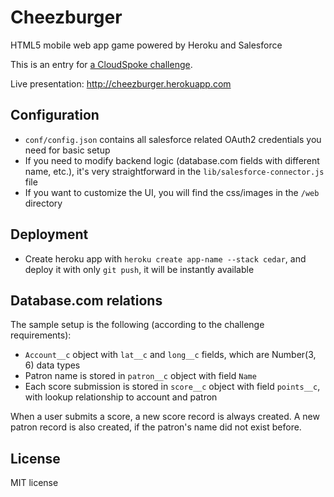 Cheezburger
==========

HTML5 mobile web app game powered by Heroku and Salesforce

This is an entry for [a CloudSpoke challenge](http://www.cloudspokes.com/challenges/1536).

Live presentation: http://cheezburger.herokuapp.com

## Configuration

* `conf/config.json` contains all salesforce related OAuth2 credentials you need for basic setup
* If you need to modify backend logic (database.com fields with different name, etc.), it's very straightforward in
the `lib/salesforce-connector.js` file
* If you want to customize the UI, you will find the css/images in the `/web` directory

## Deployment

* Create heroku app with `heroku create app-name --stack cedar`, and deploy it with only `git push`,
it will be instantly available

## Database.com relations

The sample setup is the following (according to the challenge requirements):

* `Account__c` object with `lat__c` and `long__c` fields, which are Number(3, 6) data types
* Patron name is stored in `patron__c` object with field `Name`
* Each score submission is stored in `score__c` object with field `points__c`, with lookup relationship to account and patron

When a user submits a score, a new score record is always created. A new patron record is also created, if the patron's name did
not exist before.

## License

MIT license
